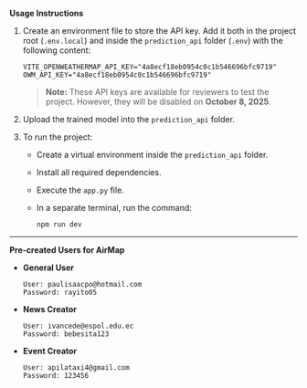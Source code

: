 **Usage Instructions**

1. Create an environment file to store the API key. Add it both in the project root (`.env.local`) and inside the `prediction_api` folder (`.env`) with the following content:

   ```
   VITE_OPENWEATHERMAP_API_KEY="4a8ecf18eb0954c0c1b546696bfc9719"
   OWM_API_KEY="4a8ecf18eb0954c0c1b546696bfc9719"
   ```

   > **Note:** These API keys are available for reviewers to test the project. However, they will be disabled on **October 8, 2025**.

2. Upload the trained model into the `prediction_api` folder.

3. To run the project:

   * Create a virtual environment inside the `prediction_api` folder.
   * Install all required dependencies.
   * Execute the `app.py` file.
   * In a separate terminal, run the command:

     ```
     npm run dev
     ```

---

**Pre-created Users for AirMap**

* **General User**

  ```
  User: paulisaacpo@hotmail.com
  Password: rayito05
  ```

* **News Creator**

  ```
  User: ivancede@espol.edu.ec
  Password: bebesita123
  ```

* **Event Creator**

  ```
  User: apilataxi4@gmail.com
  Password: 123456
  ```
